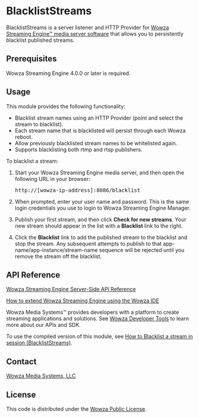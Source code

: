 # BlacklistStreams

BlacklistStreams is a server listener and HTTP Provider for [Wowza Streaming Engine™ media server software](https://www.wowza.com/products/streaming-engine) that allows you to persistently blacklist published streams.

## Prerequisites

Wowza Streaming Engine 4.0.0 or later is required.

## Usage

This module provides the following functionality:

* Blacklist stream names using an HTTP Provider (point and select the stream to blacklist).
* Each stream name that is blacklisted will persist through each Wowza reboot.  
* Allow previously blacklisted stream names to be whitelisted again.
* Supports blacklisting both rtmp and rtsp publishers.

To blacklist a stream:

1. Start your Wowza Streaming Engine media server, and then open the following URL in your browser: <pre>http://[wowza-ip-address]:8086/blacklist</pre>

2. When prompted, enter your user name and password. This is the same login credentials you use to login to Wowza Streaming Engine Manager.

3. Publish your first stream, and then click **Check for new streams**. Your new stream should appear in the list with a **Blacklist** link to the right. 

4. Click the **Blacklist** link to add the published stream to the blacklist and stop the stream. Any subsequent attempts to publish to that app-name/app-instance/stream-name sequence will be rejected until you remove the stream off the blacklist.

## API Reference

[Wowza Streaming Engine Server-Side API Reference](https://www.wowza.com/resources/WowzaStreamingEngine_ServerSideAPI.pdf)

[How to extend Wowza Streaming Engine using the Wowza IDE](https://www.wowza.com/forums/content.php?759-How-to-extend-Wowza-Streaming-Engine-using-the-Wowza-IDE)

Wowza Media Systems™ provides developers with a platform to create streaming applications and solutions. See [Wowza Developer Tools](https://www.wowza.com/resources/developers) to learn more about our APIs and SDK.

To use the compiled version of this module, see [How to Blacklist a stream in session (BlacklistStreams)](https://www.wowza.com/forums/content.php?675-How-to-blacklist-a-stream-in-session-(BlacklistStreams)).

## Contact

[Wowza Media Systems, LLC](https://www.wowza.com/contact)

## License

This code is distributed under the [Wowza Public License](https://github.com/WowzaMediaSystems/wse-plugin-blackliststreams/blob/master/LICENSE.txt).
